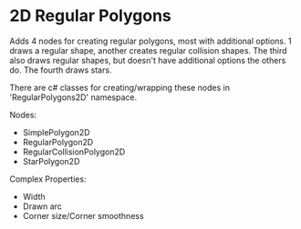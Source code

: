 # 2D Regular Polygons
Adds 4 nodes for creating regular polygons, most with additional options.
1 draws a regular shape, another creates regular collision shapes.
The third also draws regular shapes, but doesn't have additional options the others do.
The fourth draws stars.

There are c# classes for creating/wrapping these nodes in 'RegularPolygons2D' namespace.

Nodes:
- SimplePolygon2D
- RegularPolygon2D
- RegularCollisionPolygon2D
- StarPolygon2D

Complex Properties:
- Width
- Drawn arc
- Corner size/Corner smoothness
